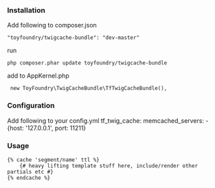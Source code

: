 ### Installation ###

Add following to composer.json

	"toyfoundry/twigcache-bundle": "dev-master"

run

	php composer.phar update toyfoundry/twigcache-bundle

add to AppKernel.php

	 new ToyFoundry\TwigCacheBundle\TfTwigCacheBundle(),

### Configuration ###
Add following to your config.yml
	tf_twig_cache:
    	memcached_servers:
        	- {host: '127.0.0.1', port: 11211}

### Usage ###

	{% cache 'segment/name' ttl %}
	    {# heavy lifting template stuff here, include/render other partials etc #}
	{% endcache %}